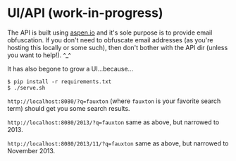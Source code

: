 # UI/API (work-in-progress)

The API is built using [aspen.io](http://aspen.io/) and it's sole purpose is to provide email obfuscation. If you don't need to obfuscate email addresses (as you're hosting this locally or some such), then don't bother with the API dir (unless you want to help!). ^_^

It has also begone to grow a UI...because...

```
$ pip install -r requirements.txt
$ ./serve.sh
```

`http://localhost:8080/?q=fauxton` (where `fauxton` is your favorite search term) should get you some search results.

`http://localhost:8080/2013/?q=fauxton` same as above, but narrowed to 2013.

`http://localhost:8080/2013/11/?q=fauxton` same as above, but narrowed to November 2013.
